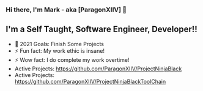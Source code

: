 ### Hi there, I'm Mark - aka [ParagonXIIV] 👋


## I'm a Self Taught, Software Engineer, Developer!!

- 🥅 2021 Goals: Finish Some Projects
- ⚡ Fun fact: My work ethic is insane!
- ⚡ Wow fact: I do complete my work overtime!
- Active Projects: https://github.com/ParagonXIIV/ProjectNinjaBlack
- Active Projects: https://github.com/ParagonXIIV/ProjectNinjaBlackToolChain
<br />


<br />
<br />
